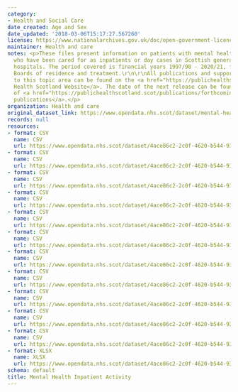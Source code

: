 ```yaml
---
category:
- Health and Social Care
date_created: Age and Sex
date_updated: '2018-03-06T15:17:27.567260'
license: https://www.nationalarchives.gov.uk/doc/open-government-licence/version/3/
maintainer: Health and care
notes: <p>These files present information on patients with mental health problems
  who have been cared for as inpatients or day cases in Scottish general and psychiatric
  hospitals. The period covered is financial years 1997/98 - 2020/21, for all NHS
  Boards of residence and treatment.\r\n\r\nAll publications and supporting material
  to this topic area can be found on the <a href="https://publichealthscotland.scot/publications/mental-health-inpatient-activity/">Public
  Health Scotland Website</a>. The date of the next release can be found on our list
  of <a href="https://publichealthscotland.scot/publications/forthcoming-publications/">forthcoming
  publications</a>.</p>
organization: Health and care
original_dataset_link: https://www.opendata.nhs.scot/dataset/mental-health-inpatient-activity
records: null
resources:
- format: CSV
  name: CSV
  url: https://www.opendata.nhs.scot/dataset/4ace86c2-2c0f-4620-b544-932148c2c4d3/resource/83b38aa6-73c0-4489-b344-11081e7aa0ed/download/mental-health-inpatient-activity-age-sex.csv
- format: CSV
  name: CSV
  url: https://www.opendata.nhs.scot/dataset/4ace86c2-2c0f-4620-b544-932148c2c4d3/resource/ff797b7c-94cb-4efa-83dd-58e378cb7d8d/download/mental-health-inpatient-activity-deprivation.csv
- format: CSV
  name: CSV
  url: https://www.opendata.nhs.scot/dataset/4ace86c2-2c0f-4620-b544-932148c2c4d3/resource/13b0a4ec-76a5-4a5d-8118-63c48d465948/download/mental-health-inpatient-activity-length-of-stay.csv
- format: CSV
  name: CSV
  url: https://www.opendata.nhs.scot/dataset/4ace86c2-2c0f-4620-b544-932148c2c4d3/resource/c6d26491-2268-46e5-8d56-a08fd466aba0/download/mental-health-inpatient-activity-diagnosis-trend.csv
- format: CSV
  name: CSV
  url: https://www.opendata.nhs.scot/dataset/4ace86c2-2c0f-4620-b544-932148c2c4d3/resource/7b9b76e3-a3a5-43cc-bea1-a32ab080e9ec/download/mental-health-inpatient-activity-hospital-trend.csv
- format: CSV
  name: CSV
  url: https://www.opendata.nhs.scot/dataset/4ace86c2-2c0f-4620-b544-932148c2c4d3/resource/7e99efb9-2d73-46e1-bdce-59b00ed20a0f/download/mental-health-inpatient-activity-health-board-trend.csv
- format: CSV
  name: CSV
  url: https://www.opendata.nhs.scot/dataset/4ace86c2-2c0f-4620-b544-932148c2c4d3/resource/ba979207-fbd0-4f96-b855-ac7540e03b23/download/mental-health-inpatient-activity-scotland-trend.csv
- format: CSV
  name: CSV
  url: https://www.opendata.nhs.scot/dataset/4ace86c2-2c0f-4620-b544-932148c2c4d3/resource/07fc742d-e729-440c-8569-eeca91c80578/download/mental-health-inpatient-activity-cross-boundary-flow.csv
- format: CSV
  name: CSV
  url: https://www.opendata.nhs.scot/dataset/4ace86c2-2c0f-4620-b544-932148c2c4d3/resource/3ef139c6-988b-4728-bb1d-c910ff513d1d/download/mental-health-inpatient-activity-geography.csv
- format: CSV
  name: CSV
  url: https://www.opendata.nhs.scot/dataset/4ace86c2-2c0f-4620-b544-932148c2c4d3/resource/2b2355a8-16d4-402b-a535-11b54729b93e/download/mental-health-inpatient-activity-readmissions.csv
- format: CSV
  name: CSV
  url: https://www.opendata.nhs.scot/dataset/4ace86c2-2c0f-4620-b544-932148c2c4d3/resource/b2669513-3ab1-481e-b0f1-35de5da8b161/download/mental-health-inpatient-activity-rii.csv
- format: XLSX
  name: XLSX
  url: https://www.opendata.nhs.scot/dataset/4ace86c2-2c0f-4620-b544-932148c2c4d3/resource/530cb70a-f747-4b3b-b75a-06353ae78e8d/download/icd10-lookup.xlsx
schema: default
title: Mental Health Inpatient Activity
---
```

